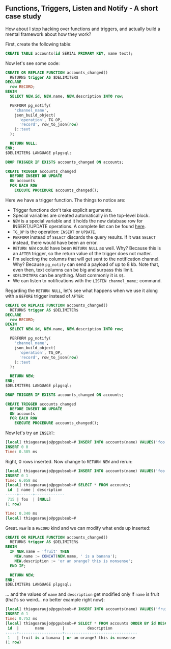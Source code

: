 ## Functions, Triggers, Listen and Notify - A short case study

How about I stop hacking over functions and triggers, and actually
build a mental framework about how they work?

First, create the following table:

```sql
CREATE TABLE accounts(id SERIAL PRIMARY KEY, name text);
```

Now let's see some code:

```sql
CREATE OR REPLACE FUNCTION accounts_changed()
  RETURNS trigger AS $DELIMITER$
DECLARE
  row RECORD;
BEGIN
  SELECT NEW.id, NEW.name, NEW.description INTO row;

  PERFORM pg_notify(
    'channel_name',
    json_build_object(
      'operation', TG_OP,
      'record', row_to_json(row)
    )::text
  );

  RETURN NULL;
END;
$DELIMITER$ LANGUAGE plpgsql;

DROP TRIGGER IF EXISTS accounts_changed ON accounts;

CREATE TRIGGER accounts_changed
  BEFORE INSERT OR UPDATE
  ON accounts
  FOR EACH ROW
    EXECUTE PROCEDURE accounts_changed();
```

Here we have a trigger function. The things to notice are:

- Trigger functions don't take explicit arguments.
- Special variables are created automatically in the top-level block.
- `NEW` is a special variable and it holds the new database row for
  INSERT/UPDATE operations. A complete list can be found
  [here](https://www.postgresql.org/docs/9.2/plpgsql-trigger.html).
- `TG_OP` is the operation: `INSERT` or `UPDATE`.
- `PERFORM` instead of `SELECT` discards the query results. If it was
  `SELECT` instead, there would have been an error.
- `RETURN NEW` could have been `RETURN NULL` as well. Why? Because this
is an `AFTER` trigger, so the return value of the trigger does not
matter.
- I'm selecting the columns that will get sent to the notification
channel. Why? Because `pg_notify` can send a payload of up to 8 kb.
Note that, even then, text columns can be big and surpass this limit.
- `$DELIMITER$` can be anything. Most commonly it is `$$`.
- We can listen to notifications with the `LISTEN channel_name;`
command.

Regarding the `RETURN NULL`, let's see what happens when we use it
along with a `BEFORE` trigger instead of `AFTER`:

```sql
CREATE OR REPLACE FUNCTION accounts_changed()
  RETURNS trigger AS $DELIMITER$
DECLARE
  row RECORD;
BEGIN
  SELECT NEW.id, NEW.name, NEW.description INTO row;

  PERFORM pg_notify(
    'channel_name',
    json_build_object(
      'operation', TG_OP,
      'record', row_to_json(row)
    )::text
  );

  RETURN NEW;
END;
$DELIMITER$ LANGUAGE plpgsql;

DROP TRIGGER IF EXISTS accounts_changed ON accounts;

CREATE TRIGGER accounts_changed
  BEFORE INSERT OR UPDATE
  ON accounts
  FOR EACH ROW
    EXECUTE PROCEDURE accounts_changed();
```

Now let's try an `INSERT`:

```sql
[local] thiagoaraujo@pgpubsub=# INSERT INTO accounts(name) VALUES('foo');
INSERT 0 0
Time: 0.385 ms
```

Right, 0 rows inserted. Now change to `RETURN NEW` and rerun:

```sql
[local] thiagoaraujo@pgpubsub=# INSERT INTO accounts(name) VALUES('foo');
INSERT 0 1
Time: 6.058 ms
[local] thiagoaraujo@pgpubsub=# SELECT * FROM accounts;
 id  | name | description
-----+------+-------------
 715 | foo  | [NULL]
(1 row)

Time: 0.340 ms
[local] thiagoaraujo@pgpubsub=#
```

Great. `NEW` is a `RECORD` kind and we can modify what ends up inserted:

```sql
CREATE OR REPLACE FUNCTION accounts_changed()
  RETURNS trigger AS $DELIMITER$
BEGIN
  IF NEW.name = 'fruit' THEN
    NEW.name := CONCAT(NEW.name, ' is a banana');
    NEW.description := 'or an orange? this is nonsense';
  END IF;

  RETURN NEW;
END;
$DELIMITER$ LANGUAGE plpgsql;
```

... and the values of `name` and `description` get modified only if
`name` is fruit (that's so weird... no better example right now):

```sql
[local] thiagoaraujo@pgpubsub=# INSERT INTO accounts(name) VALUES('fruit');
INSERT 0 1
Time: 0.752 ms
[local] thiagoaraujo@pgpubsub=# SELECT * FROM accounts ORDER BY id DESC LIMIT 1;
 id  |       name        |          description
-----+-------------------+--------------------------------
 1   | fruit is a banana | or an orange? this is nonsense
(1 row)
```
